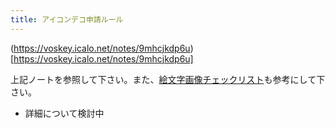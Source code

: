 ```yaml
---
title: アイコンデコ申請ルール
---
```


(https://voskey.icalo.net/notes/9mhcjkdp6u)[https://voskey.icalo.net/notes/9mhcjkdp6u]

上記ノートを参照して下さい。また、[絵文字画像チェックリスト](/emoji/04-checklist/)も参考にして下さい。

- 詳細について検討中